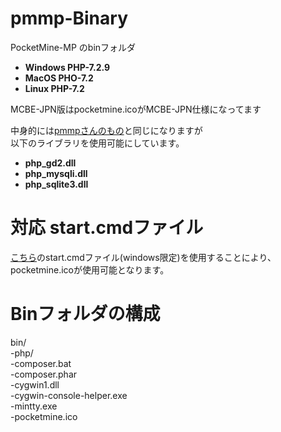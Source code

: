 # pmmp-Binary
PocketMine-MP のbinフォルダ  <br>
* **Windows PHP-7.2.9** <br>
* **MacOS PHO-7.2** <br>
* **Linux PHP-7.2** <br>

MCBE-JPN版はpocketmine.icoがMCBE-JPN仕様になってます<br>

中身的には[pmmpさんのもの](https://ci.appveyor.com/project/pmmp/php-build-scripts/history)と同じになりますが <br>
以下のライブラリを使用可能にしています。<br>

* **php_gd2.dll <br>**
* **php_mysqli.dll <br>**
* **php_sqlite3.dll <br>**


# 対応 start.cmdファイル
[こちら](https://github.com/shoki-3738/pmmp-Binary/blob/master/start.cmd)のstart.cmdファイル(windows限定)を使用することにより、pocketmine.icoが使用可能となります。



# Binフォルダの構成  
bin/  
  -php/  
  -composer.bat  
  -composer.phar  
  -cygwin1.dll  
  -cygwin-console-helper.exe  
  -mintty.exe  
  -pocketmine.ico  
